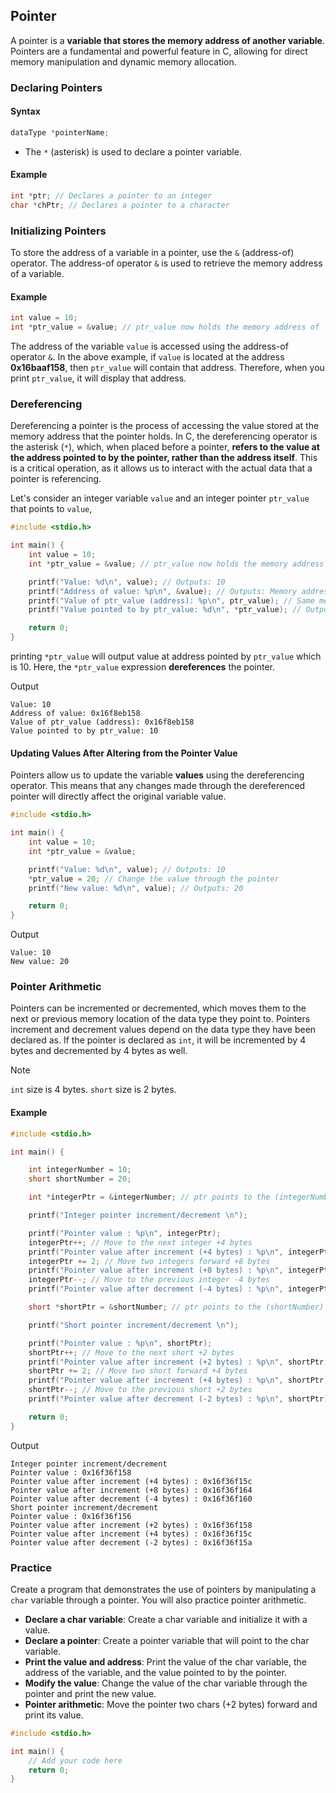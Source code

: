 
## Pointer

A pointer is a **variable that stores the memory address of another variable**. Pointers are a fundamental and powerful feature in C, allowing for direct memory manipulation and dynamic memory allocation.

### Declaring Pointers

#### Syntax
```c
dataType *pointerName;
```

* The `*` (asterisk) is used to declare a pointer variable.

#### Example

```c
int *ptr; // Declares a pointer to an integer
char *chPtr; // Declares a pointer to a character
```

### Initializing Pointers

To store the address of a variable in a pointer, use the `&` (address-of) operator. The address-of operator `&` is used to retrieve the memory address of a variable.

#### Example

```c
int value = 10;
int *ptr_value = &value; // ptr_value now holds the memory address of 'value'
```
The address of the variable `value` is accessed using the address-of operator `&`. In the above example, if `value` is located at the address **0x16baaf158**, then `ptr_value` will contain that address. Therefore, when you print `ptr_value`, it will display that address.

### Dereferencing

Dereferencing a pointer is the process of accessing the value stored at the memory address that the pointer holds. In C, the dereferencing operator is the asterisk (`*`), which, when placed before a pointer, **refers to the value at the address pointed to by the pointer, rather than the address itself**. This is a critical operation, as it allows us to interact with the actual data that a pointer is referencing.

Let's consider an integer variable `value` and an integer pointer `ptr_value` that points to `value`,
```c
#include <stdio.h>

int main() {
    int value = 10;
    int *ptr_value = &value; // ptr_value now holds the memory address of 'value'

    printf("Value: %d\n", value); // Outputs: 10
    printf("Address of value: %p\n", &value); // Outputs: Memory address e.g, 0x16d793158
    printf("Value of ptr_value (address): %p\n", ptr_value); // Same memory address
    printf("Value pointed to by ptr_value: %d\n", *ptr_value); // Outputs: 10 (dereferencing)

    return 0;
}
```
printing `*ptr_value` will output value at address pointed by `ptr_value` which is 10. Here, the `*ptr_value` expression **dereferences** the pointer.    

Output
```
Value: 10
Address of value: 0x16f8eb158
Value of ptr_value (address): 0x16f8eb158
Value pointed to by ptr_value: 10
```

#### Updating Values After Altering from the Pointer Value
Pointers allow us to update the variable **values** using the dereferencing operator. This means that any changes made through the dereferenced pointer will directly affect the original variable value.

```c
#include <stdio.h>

int main() {
    int value = 10;
    int *ptr_value = &value;

    printf("Value: %d\n", value); // Outputs: 10
    *ptr_value = 20; // Change the value through the pointer
    printf("New value: %d\n", value); // Outputs: 20

    return 0;
}
```
Output
```
Value: 10
New value: 20
```

### Pointer Arithmetic

Pointers can be incremented or decremented, which moves them to the next or previous memory location of the data type they point to.
Pointers increment and decrement values depend on the data type they have been declared as. If the pointer is declared as `int`, it will be incremented by 4 bytes and decremented by 4 bytes as well.

> [!NOTE]
> `int` size is 4 bytes.
> `short` size is 2 bytes.

#### Example
```c
#include <stdio.h>

int main() {

    int integerNumber = 10;
    short shortNumber = 20;

    int *integerPtr = &integerNumber; // ptr points to the (integerNumber)

    printf("Integer pointer increment/decrement \n");

    printf("Pointer value : %p\n", integerPtr); 
    integerPtr++; // Move to the next integer +4 bytes
    printf("Pointer value after increment (+4 bytes) : %p\n", integerPtr); 
    integerPtr += 2; // Move two integers forward +8 bytes
    printf("Pointer value after increment (+8 bytes) : %p\n", integerPtr); 
    integerPtr--; // Move to the previous integer -4 bytes
    printf("Pointer value after decrement (-4 bytes) : %p\n", integerPtr); 

    short *shortPtr = &shortNumber; // ptr points to the (shortNumber)

    printf("Short pointer increment/decrement \n");

    printf("Pointer value : %p\n", shortPtr); 
    shortPtr++; // Move to the next short +2 bytes
    printf("Pointer value after increment (+2 bytes) : %p\n", shortPtr); 
    shortPtr += 2; // Move two short forward +4 bytes
    printf("Pointer value after increment (+4 bytes) : %p\n", shortPtr); 
    shortPtr--; // Move to the previous short +2 bytes
    printf("Pointer value after decrement (-2 bytes) : %p\n", shortPtr); 

    return 0;
}
```

Output
```
Integer pointer increment/decrement 
Pointer value : 0x16f36f158
Pointer value after increment (+4 bytes) : 0x16f36f15c
Pointer value after increment (+8 bytes) : 0x16f36f164
Pointer value after decrement (-4 bytes) : 0x16f36f160
Short pointer increment/decrement 
Pointer value : 0x16f36f156
Pointer value after increment (+2 bytes) : 0x16f36f158
Pointer value after increment (+4 bytes) : 0x16f36f15c
Pointer value after decrement (-2 bytes) : 0x16f36f15a
```

### Practice

Create a program that demonstrates the use of pointers by manipulating a `char` variable through a pointer. You will also practice pointer arithmetic.

* **Declare a char variable**: Create a char variable and initialize it with a value.
* **Declare a pointer**: Create a pointer variable that will point to the char variable.
* **Print the value and address**: Print the value of the char variable, the address of the variable, and the value pointed to by the pointer.
* **Modify the value**: Change the value of the char variable through the pointer and print the new value.
* **Pointer arithmetic**: Move the pointer two chars (+2 bytes) forward and print its value.

```c
#include <stdio.h>

int main() {
    // Add your code here
    return 0;
}
```
